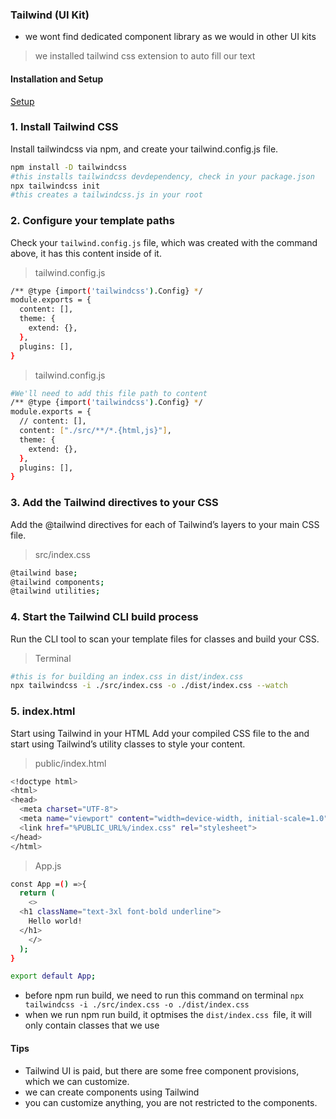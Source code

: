 ### Tailwind (UI Kit)
- we wont find dedicated component library as we would in other UI kits 
> we installed tailwind css extension to auto fill our text 

#### Installation and Setup 
[Setup](https://tailwindcss.com/docs/installation)

### 1. Install Tailwind CSS
Install tailwindcss via npm, and create your tailwind.config.js file.

```bash
npm install -D tailwindcss
#this installs tailwindcss devdependency, check in your package.json
npx tailwindcss init
#this creates a tailwindcss.js in your root 
```
### 2. Configure your template paths
Check your `tailwind.config.js` file, which was created with the command above, it has this content inside of it.
> tailwind.config.js
```bash
/** @type {import('tailwindcss').Config} */
module.exports = {
  content: [],
  theme: {
    extend: {},
  },
  plugins: [],
}
``` 

> tailwind.config.js
```bash
#We'll need to add this file path to content 
/** @type {import('tailwindcss').Config} */
module.exports = {
  // content: [],
  content: ["./src/**/*.{html,js}"],
  theme: {
    extend: {},
  },
  plugins: [],
}
```
### 3. Add the Tailwind directives to your CSS
Add the @tailwind directives for each of Tailwind’s layers to your main CSS file.

> src/index.css
```bash
@tailwind base;
@tailwind components;
@tailwind utilities;
```
### 4. Start the Tailwind CLI build process
Run the CLI tool to scan your template files for classes and build your CSS.

> Terminal
```bash
#this is for building an index.css in dist/index.css
npx tailwindcss -i ./src/index.css -o ./dist/index.css --watch
```
### 5. index.html
Start using Tailwind in your HTML
Add your compiled CSS file to the <head> and start using Tailwind’s utility classes to style your content.

> public/index.html
```bash
<!doctype html>
<html>
<head>
  <meta charset="UTF-8">
  <meta name="viewport" content="width=device-width, initial-scale=1.0">
  <link href="%PUBLIC_URL%/index.css" rel="stylesheet">
</head>
</html>
```
> App.js
```bash
const App =() =>{
  return (
    <>
  <h1 className="text-3xl font-bold underline">
    Hello world!
  </h1>
    </>
  );
}

export default App;
```
- before npm run build, we need to run this command on terminal `npx tailwindcss -i ./src/index.css -o ./dist/index.css`
- when we run npm run build, it optmises the `dist/index.css `file, it will only contain classes that we use

#### Tips
- Tailwind UI is paid, but there are some free component provisions, which we can customize. 
- we can create components using Tailwind 
- you can customize anything, you are not restricted to the components. 
